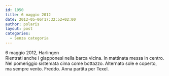 ```yaml
---
id: 1050
title: 6 maggio 2012
date: 2012-05-06T17:32:52+02:00
author: polaris
layout: post
categories:
  - Senza categoria
---
```

6 maggio 2012, Harlingen  
Rientrati anche i giapponesi nella barca vicina. In mattinata messa in centro. Nel pomeriggio sistemata cima come bottazzo. Alternato sole e coperto,  
ma sempre vento. Freddo. Anna partita per Texel.